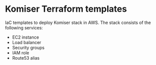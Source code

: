 # Komiser Terraform templates

IaC templates to deploy Komiser stack in AWS. The stack consists of the following services:

- EC2 instance
- Load balancer
- Security groups
- IAM role
- Route53 alias